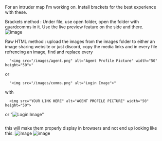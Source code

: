 For an intruder map I'm working on.
Install brackets for the best experience with these.

Brackets method : 
Under file, use open folder, open the folder with guardcomms in it. 
Use the live preview feature on the side and there. ![image](https://github.com/user-attachments/assets/cde7d2e4-462c-4d2d-9572-ee645575fe65)

Raw HTML method : 
upload the images from the images folder to either an image sharing website or just discord, 
copy the media links and in every file refrencing an image, find and replace every 
```
  "<img src="/images/agent.png" alt="Agent Profile Picture" width="50" height="50">"
```
  or
```
  "<img src="/images/comms.png" alt="Login Image">"
```
with 
```
  <img src="YOUR LINK HERE" alt="AGENT PROFILE PICTURE" width="50" height="50">
```
  or
  "<img src="YOUR LINK HERE" alt="Login Image">"
  ```
```
  this will make them properly display in browsers and not end up looking like this:
![image](https://github.com/user-attachments/assets/0639f1b3-7033-4afc-8181-db1753995716)
![image](https://github.com/user-attachments/assets/6dff7914-b1c2-4f3d-8aa4-2b2b803dd18a)

